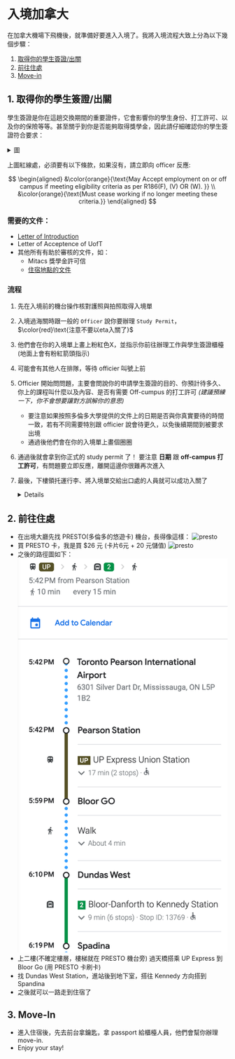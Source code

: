 # 入境加拿大

在加拿大機場下飛機後，就準備好要進入入境了。我將入境流程大致上分為以下幾個步驟：
1. [取得你的學生簽證/出關](#1-取得你的學生簽證出關)
3. [前往住處](#2-前往住處)
4. [Move-in](#3-move-in)


## 1. 取得你的學生簽證/出關
學生簽證是你在這趟交換期間的重要證件，它會影響你的學生身份、打工許可、以及你的保險等等。甚至關乎到你是否能夠取得獎學金，因此請仔細確認你的學生簽證符合要求：

<details>
<summary>圖</summary>


![study_permit](./assets/study_permit.jpg)
</details>

上圖紅線處，必須要有以下條款，如果沒有，請立即向 officer 反應: 

$$
\begin{aligned}
&\color{orange}{\text{May Accept employment on or off campus if meeting eligibility criteria as per R186(F), (V) OR (W). }} \\
&\color{orange}{\text{Must cease working if no longer meeting these criteria.}}
\end{aligned}
$$

### 需要的文件：
- [Letter of Introduction](../preprocess/cn.md#letter-of-introduction)
- Letter of Acceptence of UofT
- 其他所有有助於審核的文件，如：
    - Mitacs 獎學金許可信
    - [住宿地點的文件](https://docs.google.com/document/d/1CFSxC2TjOoTddmoWhA5jlE7J8b7gOU_pFDTaKe20tj4/edit?usp=sharing)

### 流程
1. 先在入境前的機台操作核對護照與拍照取得入境單
2. 入境過海關時跟一般的 `Officer` 說你要辦理 `Study Permit`，$\color{red}\text{注意不要以eta入關了}$
3. 他們會在你的入境單上畫上粉紅色X，並指示你前往辦理工作與學生簽證櫃檯(地面上會有粉紅箭頭指示) 
4. 可能會有其他人在排隊，等待 officier 叫號上前
5. Officier 開始問問題，主要會問說你的申請學生簽證的目的、你預計待多久、你上的課程叫什麼以及內容、是否有需要 Off-cumpus 的打工許可 *(建議預練一下，你不會想要讓對方誤解你的意思)*
    - 要注意如果按照多倫多大學提供的文件上的日期是否與你真實要待的時間一致，若有不同需要特別跟 officier 說會待更久，以免後續期間到被要求出境
    - 通過後他們會在你的入境單上畫個圈圈
6. 通過後就會拿到你正式的 study permit 了！ 要注意 **日期** 跟 **off-campus 打工許可**，有問題要立即反應，離開這邊你很難再次進入
7. 最後，下樓領托運行李、將入境單交給出口處的人員就可以成功入關了 
    <details>

    [360º實景](https://goo.gl/maps/suC82ogJtkPQyjxV8), 
    動線：
    ![下樓](./assets/airport1.png)
    ![入境](./assets/airport2.png)

    </details>



## 2. 前往住處
- 在出境大廳先找 PRESTO(多倫多的悠遊卡) 機台，長得像這樣：
![presto](https://www.theglobeandmail.com/resizer/3VSyCfVQymYvnSu5ySK5XlNUwCU=/1200x0/filters:quality(80):format(jpeg)/cloudfront-us-east-1.images.arcpublishing.com/tgam/I6NQLVKI2ZJUNB2RWRGITNBRFU.jpg)
- 買 PRESTO 卡，我是買 $26 元 (卡片6元 + 20 元儲值)
    ![presto](./assets/presto.png)
- 之後的路徑圖如下：
    ![route](./assets/route.png)
- 上二樓(不確定樓層，樓梯就在 PRESTO 機台旁) 過天橋搭乘 UP Express 到 Bloor Go (用 PRESTO 卡刷卡)
- 找 Dundas West Station，進站後到地下室，搭往 Kennedy 方向搭到 Spandina
- 之後就可以一路走到住宿了

## 3. Move-In
- 進入住宿後，先去前台拿鑰匙，拿 passport 給櫃檯人員，他們會幫你辦理 move-in.
- Enjoy your stay!